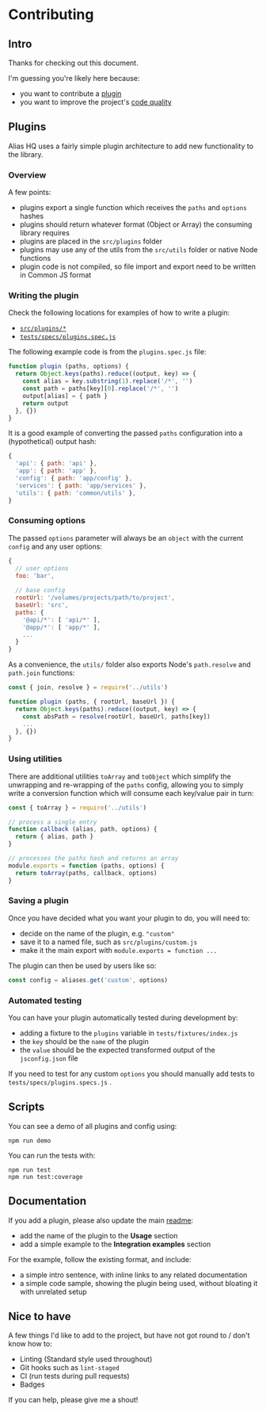 # Contributing

## Intro

Thanks for checking out this document.

I'm guessing you're likely here because:

- you want to contribute a [plugin](#plugins)
- you want to improve the project's [code quality](#nice-to-have)

## Plugins

Alias HQ uses a fairly simple plugin architecture to add new functionality to the library.

### Overview

A few points:

- plugins export a single function which receives the `paths` and `options` hashes
- plugins should return whatever format (Object or Array) the consuming library requires
- plugins are placed in the `src/plugins` folder
- plugins may use any of the utils from the `src/utils` folder or native Node functions
- plugin code is not compiled, so file import and export need to be written in Common JS format

### Writing the plugin

Check the following locations for examples of how to write a plugin:

- [`src/plugins/*`](https://github.com/davestewart/alias-hq/tree/master/src/plugins)
- [`tests/specs/plugins.spec.js`](https://github.com/davestewart/alias-hq/blob/master/tests/specs/plugins.spec.js)

The following example code is from the `plugins.spec.js` file:

```js
function plugin (paths, options) {
  return Object.keys(paths).reduce((output, key) => {
    const alias = key.substring(1).replace('/*', '')
    const path = paths[key][0].replace('/*', '')
    output[alias] = { path }
    return output
  }, {})
}
```

It is a good example of converting the passed `paths` configuration into a (hypothetical) output hash:

```js
{
  'api': { path: 'api' },
  'app': { path: 'app' },
  'config': { path: 'app/config' },
  'services': { path: 'app/services' },
  'utils': { path: 'common/utils' },
}
```

### Consuming options

The passed `options` parameter will always be an `object` with the current `config` and any user options:

```js
{
  // user options
  foo: 'bar',
  
  // base config
  rootUrl: '/volumes/projects/path/to/project',
  baseUrl: 'src',
  paths: {
    '@api/*': [ 'api/*' ],
    '@app/*': [ 'app/*' ],
    ...
  }
}
```

As a convenience, the `utils/` folder also exports Node's `path.resolve` and `path.join` functions:

```js
const { join, resolve } = require('../utils')

function plugin (paths, { rootUrl, baseUrl }) {
  return Object.keys(paths).reduce((output, key) => {
    const absPath = resolve(rootUrl, baseUrl, paths[key])
    ...
  }, {})
}
```

### Using utilities

There are additional utilities `toArray` and `toObject` which simplify the unwrapping and re-wrapping of the `paths` config, allowing you to simply write a conversion function which will consume each key/value pair in turn:

```js 
const { toArray } = require('../utils')

// process a single entry
function callback (alias, path, options) {
  return { alias, path }
}

// processes the paths hash and returns an array
module.exports = function (paths, options) {
  return toArray(paths, callback, options)
}

```

### Saving a plugin

Once you have decided what you want your plugin to do, you will need to:

- decide on the name of the plugin, e.g. `"custom"`
- save it to a named file, such as `src/plugins/custom.js`
- make it the main export with `module.exports = function ...` 

The plugin can then be used by users like so:

```js
const config = aliases.get('custom', options)
```

### Automated testing

You can have your plugin automatically tested during development by:

- adding a fixture to the `plugins` variable in `tests/fixtures/index.js`
- the `key` should be the `name` of the plugin
- the `value` should be the expected transformed output of the `jsconfig.json` file

If you need to test for any custom `options` you should manually add tests to `tests/specs/plugins.specs.js` . 

## Scripts

You can see a demo of all plugins and config using:

```
npm run demo
```

You can run the tests with:

```
npm run test
npm run test:coverage
```

## Documentation

If you add a plugin, please also update the main [readme](README.md):

- add the name of the plugin to the **Usage** section
- add a simple example to the **Integration examples** section 

For the example, follow the existing format, and include:

- a simple intro sentence, with inline links to any related documentation
- a simple code sample, showing the plugin being used, without bloating it with unrelated setup

## Nice to have

A few things I'd like to add to the project, but have not got round to / don't know how to:

- Linting (Standard style used throughout)
- Git hooks such as `lint-staged`
- CI (run tests during pull requests)
- Badges

If you can help, please give me a shout!

